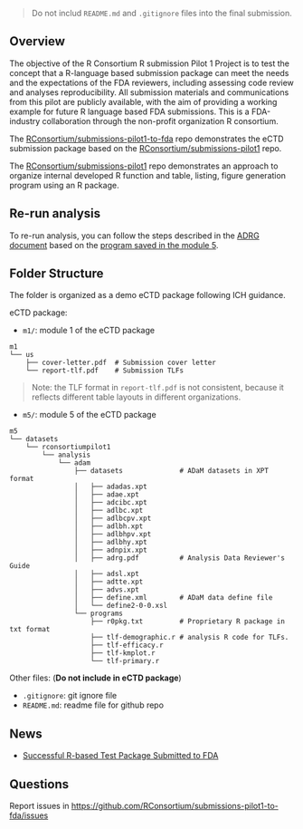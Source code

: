 > Do not includ `README.md` and `.gitignore` files into the final submission. 

## Overview

The objective of the R Consortium R submission Pilot 1 Project is to 
test the concept that a R-language based submission package can meet 
the needs and the expectations of the FDA reviewers, 
including assessing code review and analyses reproducibility. 
All submission materials and communications from this pilot are publicly available, 
with the aim of providing a working example for future R language based FDA submissions.
This is a FDA-industry collaboration through the non-profit organization R consortium.

The [RConsortium/submissions-pilot1-to-fda](https://github.com/RConsortium/submissions-pilot1-to-fda)
repo demonstrates the eCTD submission package based on the [RConsortium/submissions-pilot1](https://github.com/RConsortium/submissions-pilot1) repo.  

The [RConsortium/submissions-pilot1](https://github.com/RConsortium/submissions-pilot1) repo demonstrates an approach to organize internal developed R function and 
table, listing, figure generation program using an R package. 

## Re-run analysis 

To re-run analysis, you can follow the steps described in the 
[ADRG document](https://github.com/RConsortium/submissions-pilot1-to-fda/blob/main/m5/datasets/rconsortiumpilot1/analysis/adam/datasets/adrg.pdf) based on the 
[program saved in the module 5](https://github.com/RConsortium/submissions-pilot1-to-fda/tree/main/m5/datasets/rconsortiumpilot1/analysis/adam/programs). 

## Folder Structure 

The folder is organized as a demo eCTD package following ICH guidance. 

eCTD package: 

- `m1/`: module 1 of the eCTD package

```
m1
└── us
    ├── cover-letter.pdf  # Submission cover letter
    └── report-tlf.pdf    # Submission TLFs 
```

> Note: the TLF format in `report-tlf.pdf` is not consistent, 
> because it reflects different table layouts in different organizations. 

- `m5/`: module 5 of the eCTD package

```
m5
└── datasets
    └── rconsortiumpilot1
        └── analysis
            └── adam
                ├── datasets              # ADaM datasets in XPT format
                │   ├── adadas.xpt
                │   ├── adae.xpt
                │   ├── adcibc.xpt
                │   ├── adlbc.xpt
                │   ├── adlbcpv.xpt
                │   ├── adlbh.xpt
                │   ├── adlbhpv.xpt
                │   ├── adlbhy.xpt
                │   ├── adnpix.xpt
                │   ├── adrg.pdf          # Analysis Data Reviewer's Guide
                │   ├── adsl.xpt
                │   ├── adtte.xpt
                │   ├── advs.xpt
                │   ├── define.xml        # ADaM data define file
                │   └── define2-0-0.xsl
                └── programs
                    ├── r0pkg.txt         # Proprietary R package in txt format
                    ├── tlf-demographic.r # analysis R code for TLFs. 
                    ├── tlf-efficacy.r
                    ├── tlf-kmplot.r
                    └── tlf-primary.r
```
Other files: (**Do not include in eCTD package**)

- `.gitignore`: git ignore file
- `README.md`: readme file for github repo

## News

- [Successful R-based Test Package Submitted to FDA](https://www.r-consortium.org/blog/2021/12/08/successful-r-based-test-package-submitted-to-fda)

## Questions 

Report issues in <https://github.com/RConsortium/submissions-pilot1-to-fda/issues>

